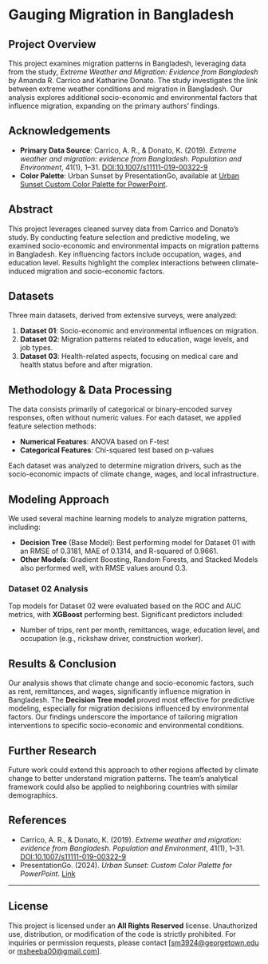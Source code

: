 # Gauging Migration in Bangladesh

## Project Overview

This project examines migration patterns in Bangladesh, leveraging data from the study, *Extreme Weather and Migration: Evidence from Bangladesh* by Amanda R. Carrico and Katharine Donato. The study investigates the link between extreme weather conditions and migration in Bangladesh. Our analysis explores additional socio-economic and environmental factors that influence migration, expanding on the primary authors’ findings.

## Acknowledgements

- **Primary Data Source**: Carrico, A. R., & Donato, K. (2019). *Extreme weather and migration: evidence from Bangladesh*. *Population and Environment*, 41(1), 1–31. [DOI:10.1007/s11111-019-00322-9](https://doi.org/10.1007/s11111-019-00322-9)
- **Color Palette**: Urban Sunset by PresentationGo, available at [Urban Sunset Custom Color Palette for PowerPoint](https://www.presentationgo.com/presentation/urban-sunset-custom-color-palette-for-powerpoint/).

## Abstract

This project leverages cleaned survey data from Carrico and Donato’s study. By conducting feature selection and predictive modeling, we examined socio-economic and environmental impacts on migration patterns in Bangladesh. Key influencing factors include occupation, wages, and education level. Results highlight the complex interactions between climate-induced migration and socio-economic factors.

## Datasets

Three main datasets, derived from extensive surveys, were analyzed:

1. **Dataset 01**: Socio-economic and environmental influences on migration.
2. **Dataset 02**: Migration patterns related to education, wage levels, and job types.
3. **Dataset 03**: Health-related aspects, focusing on medical care and health status before and after migration.

## Methodology & Data Processing

The data consists primarily of categorical or binary-encoded survey responses, often without numeric values. For each dataset, we applied feature selection methods:
- **Numerical Features**: ANOVA based on F-test
- **Categorical Features**: Chi-squared test based on p-values

Each dataset was analyzed to determine migration drivers, such as the socio-economic impacts of climate change, wages, and local infrastructure.

## Modeling Approach

We used several machine learning models to analyze migration patterns, including:
- **Decision Tree** (Base Model): Best performing model for Dataset 01 with an RMSE of 0.3181, MAE of 0.1314, and R-squared of 0.9661.
- **Other Models**: Gradient Boosting, Random Forests, and Stacked Models also performed well, with RMSE values around 0.3.

### Dataset 02 Analysis
Top models for Dataset 02 were evaluated based on the ROC and AUC metrics, with **XGBoost** performing best. Significant predictors included:
- Number of trips, rent per month, remittances, wage, education level, and occupation (e.g., rickshaw driver, construction worker).

## Results & Conclusion

Our analysis shows that climate change and socio-economic factors, such as rent, remittances, and wages, significantly influence migration in Bangladesh. The **Decision Tree model** proved most effective for predictive modeling, especially for migration decisions influenced by environmental factors. Our findings underscore the importance of tailoring migration interventions to specific socio-economic and environmental conditions.

## Further Research

Future work could extend this approach to other regions affected by climate change to better understand migration patterns. The team’s analytical framework could also be applied to neighboring countries with similar demographics.

## References

- Carrico, A. R., & Donato, K. (2019). *Extreme weather and migration: evidence from Bangladesh*. *Population and Environment*, 41(1), 1–31. [DOI:10.1007/s11111-019-00322-9](https://doi.org/10.1007/s11111-019-00322-9)
- PresentationGo. (2024). *Urban Sunset: Custom Color Palette for PowerPoint*. [Link](https://www.presentationgo.com/presentation/urban-sunset-custom-color-palette-for-powerpoint/)

---

## License

This project is licensed under an **All Rights Reserved** license. Unauthorized use, distribution, or modification of the code is strictly prohibited. For inquiries or permission requests, please contact [sm3924@georgetown.edu or msheeba00@gmail.com].

